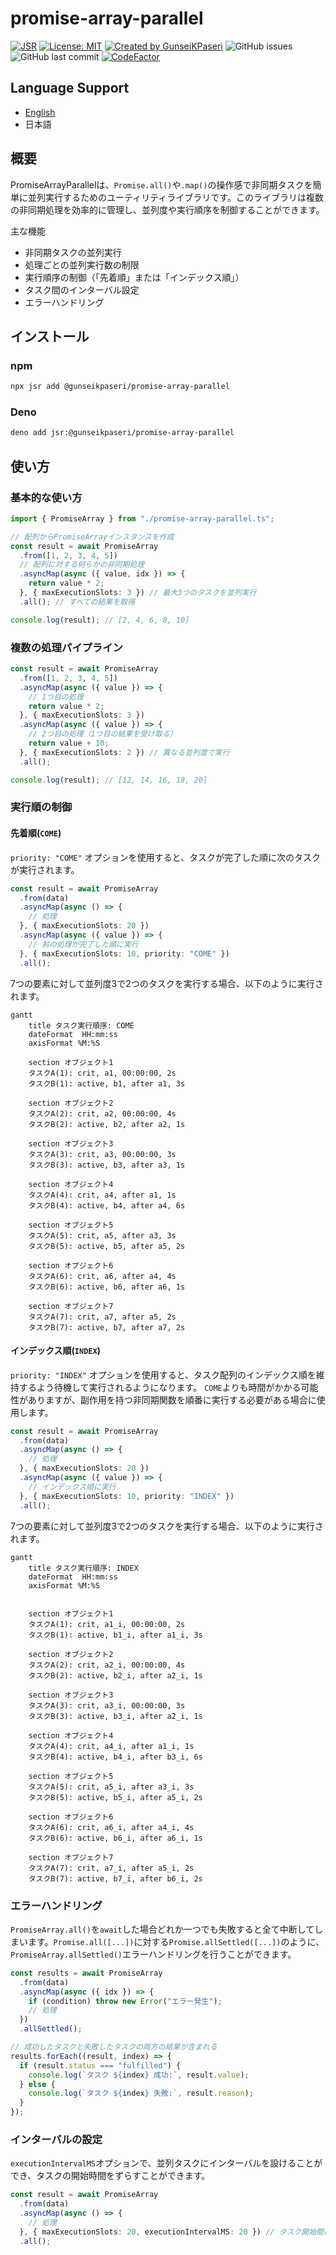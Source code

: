 # promise-array-parallel

[![JSR](https://jsr.io/badges/@gunseikpaseri/promise-array-parallel)](https://jsr.io/@gunseikpaseri/promise-array-parallel) [![License: MIT](https://img.shields.io/badge/License-MIT-yellow.svg)](https://opensource.org/licenses/MIT) [![Created by GunseiKPaseri](https://img.shields.io/badge/created%20by-@GunseiKPaseri-00ACEE.svg)](https://twitter.com/GunseiKPaseri) ![GitHub issues](https://img.shields.io/github/issues/GunseiKPaseri/promise-array-parallel) ![GitHub last commit](https://img.shields.io/github/last-commit/GunseiKPaseri/promise-array-parallel) [![CodeFactor](https://www.codefactor.io/repository/github/gunseikpaseri/promise-array-parallel/badge)](https://www.codefactor.io/repository/github/gunseikpaseri/promise-array-parallel)

## Language Support
- [English](/README.md)
- 日本語

## 概要

PromiseArrayParallelは、`Promise.all()`や`.map()`の操作感で非同期タスクを簡単に並列実行するためのユーティリティライブラリです。このライブラリは複数の非同期処理を効率的に管理し、並列度や実行順序を制御することができます。

主な機能
- 非同期タスクの並列実行
- 処理ごとの並列実行数の制限
- 実行順序の制御（「先着順」または「インデックス順」）
- タスク間のインターバル設定
- エラーハンドリング

## インストール

### npm

```bash
npx jsr add @gunseikpaseri/promise-array-parallel
```

### Deno

```bash
deno add jsr:@gunseikpaseri/promise-array-parallel
```

## 使い方

### 基本的な使い方

```typescript
import { PromiseArray } from "./promise-array-parallel.ts";

// 配列からPromiseArrayインスタンスを作成
const result = await PromiseArray
  .from([1, 2, 3, 4, 5])
  // 配列に対する何らかの非同期処理
  .asyncMap(async ({ value, idx }) => {
    return value * 2;
  }, { maxExecutionSlots: 3 }) // 最大3つのタスクを並列実行
  .all(); // すべての結果を取得

console.log(result); // [2, 4, 6, 8, 10]
```

### 複数の処理パイプライン

```typescript
const result = await PromiseArray
  .from([1, 2, 3, 4, 5])
  .asyncMap(async ({ value }) => {
    // 1つ目の処理
    return value * 2;
  }, { maxExecutionSlots: 3 })
  .asyncMap(async ({ value }) => {
    // 2つ目の処理（1つ目の結果を受け取る）
    return value + 10;
  }, { maxExecutionSlots: 2 }) // 異なる並列度で実行
  .all();

console.log(result); // [12, 14, 16, 18, 20]
```

### 実行順の制御

#### 先着順(`COME`)
`priority: "COME"` オプションを使用すると、タスクが完了した順に次のタスクが実行されます。

```typescript
const result = await PromiseArray
  .from(data)
  .asyncMap(async () => {
    // 処理
  }, { maxExecutionSlots: 20 })
  .asyncMap(async ({ value }) => {
    // 前の処理が完了した順に実行
  }, { maxExecutionSlots: 10, priority: "COME" })
  .all();
```

7つの要素に対して並列度3で2つのタスクを実行する場合、以下のように実行されます。

```mermaid
gantt
    title タスク実行順序: COME
    dateFormat  HH:mm:ss
    axisFormat %M:%S
    
    section オブジェクト1
    タスクA(1): crit, a1, 00:00:00, 2s
    タスクB(1): active, b1, after a1, 3s
    
    section オブジェクト2
    タスクA(2): crit, a2, 00:00:00, 4s
    タスクB(2): active, b2, after a2, 1s
    
    section オブジェクト3
    タスクA(3): crit, a3, 00:00:00, 3s
    タスクB(3): active, b3, after a3, 1s
    
    section オブジェクト4
    タスクA(4): crit, a4, after a1, 1s
    タスクB(4): active, b4, after a4, 6s
    
    section オブジェクト5
    タスクA(5): crit, a5, after a3, 3s
    タスクB(5): active, b5, after a5, 2s
    
    section オブジェクト6
    タスクA(6): crit, a6, after a4, 4s
    タスクB(6): active, b6, after a6, 1s
    
    section オブジェクト7
    タスクA(7): crit, a7, after a5, 2s
    タスクB(7): active, b7, after a7, 2s
```


#### インデックス順(`INDEX`)
`priority: "INDEX"` オプションを使用すると、タスク配列のインデックス順を維持するよう待機して実行されるようになります。
`COME`よりも時間がかかる可能性がありますが、副作用を持つ非同期関数を順番に実行する必要がある場合に使用します。

```typescript
const result = await PromiseArray
  .from(data)
  .asyncMap(async () => {
    // 処理
  }, { maxExecutionSlots: 20 })
  .asyncMap(async ({ value }) => {
    // インデックス順に実行
  }, { maxExecutionSlots: 10, priority: "INDEX" })
  .all();
```

7つの要素に対して並列度3で2つのタスクを実行する場合、以下のように実行されます。

```mermaid
gantt
    title タスク実行順序: INDEX
    dateFormat  HH:mm:ss
    axisFormat %M:%S
    
  
    section オブジェクト1
    タスクA(1): crit, a1_i, 00:00:00, 2s
    タスクB(1): active, b1_i, after a1_i, 3s
    
    section オブジェクト2
    タスクA(2): crit, a2_i, 00:00:00, 4s
    タスクB(2): active, b2_i, after a2_i, 1s
    
    section オブジェクト3
    タスクA(3): crit, a3_i, 00:00:00, 3s
    タスクB(3): active, b3_i, after a2_i, 1s
    
    section オブジェクト4
    タスクA(4): crit, a4_i, after a1_i, 1s
    タスクB(4): active, b4_i, after b3_i, 6s
    
    section オブジェクト5
    タスクA(5): crit, a5_i, after a3_i, 3s
    タスクB(5): active, b5_i, after a5_i, 2s
    
    section オブジェクト6
    タスクA(6): crit, a6_i, after a4_i, 4s
    タスクB(6): active, b6_i, after a6_i, 1s
    
    section オブジェクト7
    タスクA(7): crit, a7_i, after a5_i, 2s
    タスクB(7): active, b7_i, after b6_i, 2s
```

### エラーハンドリング

`PromiseArray.all()`を`await`した場合どれか一つでも失敗すると全て中断してしまいます。`Promise.all([...])`に対する`Promise.allSettled([...])`のように、`PromiseArray.allSettled()`エラーハンドリングを行うことができます。

```typescript
const results = await PromiseArray
  .from(data)
  .asyncMap(async ({ idx }) => {
    if (condition) throw new Error("エラー発生");
    // 処理
  })
  .allSettled();

// 成功したタスクと失敗したタスクの両方の結果が含まれる
results.forEach((result, index) => {
  if (result.status === "fulfilled") {
    console.log(`タスク ${index} 成功:`, result.value);
  } else {
    console.log(`タスク ${index} 失敗:`, result.reason);
  }
});
```

### インターバルの設定

`executionIntervalMS`オプションで、並列タスクにインターバルを設けることができ、タスクの開始時間をずらすことができます。

```typescript
const result = await PromiseArray
  .from(data)
  .asyncMap(async () => {
    // 処理
  }, { maxExecutionSlots: 20, executionIntervalMS: 20 }) // タスク開始間に20msのインターバル
  .all();
```
